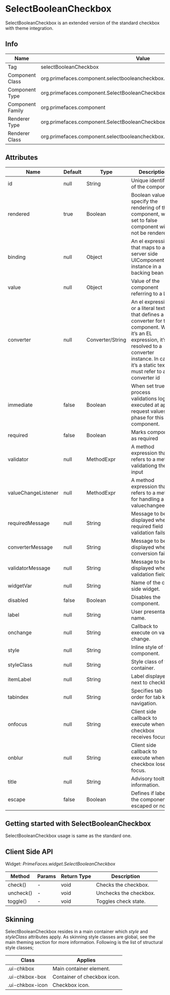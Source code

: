 # SelectBooleanCheckbox

SelectBooleanCheckbox is an extended version of the standard checkbox with theme integration.

## Info

| Name | Value |
| --- | --- |
| Tag | selectBooleanCheckbox
| Component Class | org.primefaces.component.selectbooleancheckbox.SelectBooleanCheckbox
| Component Type | org.primefaces.component.SelectBooleanCheckbox
| Component Family | org.primefaces.component
| Renderer Type | org.primefaces.component.SelectBooleanCheckboxRenderer
| Renderer Class | org.primefaces.component.selectbooleancheckbox.SelectBooleanCheckboxRenderer

## Attributes

| Name | Default | Type | Description | 
| --- | --- | --- | --- |
id | null | String | Unique identifier of the component
rendered | true | Boolean | Boolean value to specify the rendering of the component, when set to false component will not be rendered.
binding | null | Object | An el expression that maps to a server side UIComponent instance in a backing bean
value | null | Object | Value of the component referring to a List.
converter | null | Converter/String | An el expression or a literal text that defines a converter for the component. When it’s an EL expression, it’s resolved to a converter instance. In case it’s a static text, it must refer to a converter id
immediate | false | Boolean | When set true, process validations logic is executed at apply request values phase for this component.
required | false | Boolean | Marks component as required
validator | null | MethodExpr | A method expression that refers to a method validationg the input
valueChangeListener | null | MethodExpr | A method expression that refers to a method for handling a valuechangeevent
requiredMessage | null | String | Message to be displayed when required field validation fails.
converterMessage | null | String | Message to be displayed when conversion fails.
validatorMessage | null | String | Message to be displayed when validation fields.
widgetVar | null | String | Name of the client side widget.
disabled | false | Boolean | Disables the component.
label | null | String | User presentable name.
onchange | null | String | Callback to execute on value change.
style | null | String | Inline style of the component.
styleClass | null | String | Style class of the container.
itemLabel | null | String | Label displayed next to checkbox.
tabindex | null | String | Specifies tab order for tab key navigation.
onfocus | null | String | Client side callback to execute when checkbox receives focus.
onblur | null | String | Client side callback to execute when checkbox loses focus.
title | null | String | Advisory tooltip information.
escape | false | Boolean | Defines if label of the component is escaped or not.

## Getting started with SelectBooleanCheckbox
SelectBooleanCheckbox usage is same as the standard one.

## Client Side API
Widget: _PrimeFaces.widget.SelectBooleanCheckbox_

| Method | Params | Return Type | Description | 
| --- | --- | --- | --- | 
check() | - | void | Checks the checkbox.
uncheck() | - | void | Unchecks the checkbox.
toggle() | - | void | Toggles check state.

## Skinning
SelectBooleanCheckbox resides in a main container which _style_ and _styleClass_ attributes apply. As
skinning style classes are global, see the main theming section for more information. Following is
the list of structural style classes;

| Class | Applies | 
| --- | --- | 
.ui-chkbox | Main container element.
.ui-chkbox-box | Container of checkbox icon.
.ui-chkbox-icon | Checkbox icon.

